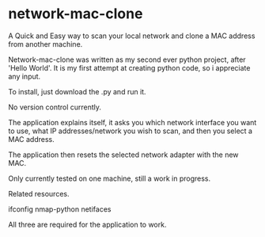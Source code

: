 # network-mac-clone
A Quick and Easy way to scan your local network and clone a MAC address from another machine.


Network-mac-clone was written as my second ever python project, after 'Hello World'. It is my first attempt at creating python code,
so i appreciate any input.

To install, just download the .py and run it.

No version control currently.

The application explains itself, it asks you which network interface you want to use, what IP addresses/network you wish to scan, and
then you select a MAC address.

The application then resets the selected network adapter with the new MAC.

Only currently tested on one machine, still a work in progress.

Related resources.

ifconfig
nmap-python
netifaces

All three are required for the application to work.
